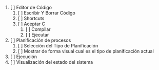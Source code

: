 1. [ ] Editor de Código
    1. [ ] Escribir Y Borrar Código
    2. [ ] Shortcuts
    3. [ ] Aceptar C
        1. [ ] Compilar
        2. [ ] Ejecutar
2. [ ] Planificación de procesos
    1. [ ] Selección del Tipo de Planificación
    2. [ ] Mostrar de forma visual cual es el tipo de planificación actual
3. [ ] Ejecución
4. [ ] Visualización del estado del sistema
